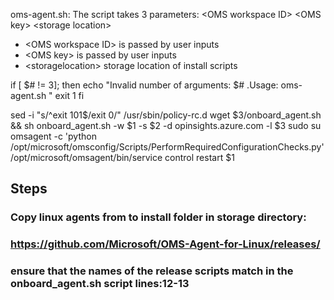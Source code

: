 oms-agent.sh: 
The script takes 3 parameters: &lt;OMS workspace ID&gt; &lt;OMS key&gt; &lt;storage location&gt;
 - &lt;OMS workspace ID&gt;  is passed by user inputs
 - &lt;OMS key&gt; is passed by user inputs
 - &lt;storagelocation&gt; storage location of install scripts

if [ $# != 3];
then
    echo "Invalid number of arguments: $# .Usage: oms-agent.sh <LAworkspaceid> <LAworkspacekey> <storagelocation> "
    exit 1
fi

sed -i "s/^exit 101$/exit 0/" /usr/sbin/policy-rc.d 
wget $3/onboard_agent.sh && sh onboard_agent.sh -w $1 -s $2 -d opinsights.azure.com -l $3
sudo su omsagent -c 'python /opt/microsoft/omsconfig/Scripts/PerformRequiredConfigurationChecks.py' /opt/microsoft/omsagent/bin/service control restart $1



## Steps
### Copy linux agents from to install folder in storage directory:
### https://github.com/Microsoft/OMS-Agent-for-Linux/releases/
### ensure that the names of the release scripts match in the onboard_agent.sh script lines:12-13
